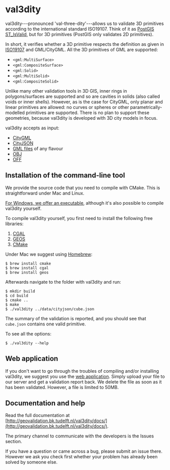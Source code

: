 # val3dity 

val3dity---pronounced 'val-three-dity'---allows us to validate 3D primitives according to the international standard ISO19107.
Think of it as [PostGIS ST_IsValid](http://postgis.net/docs/ST_IsValid.html), but for 3D primitives (PostGIS only validates 2D primitives).

In short, it verifies whether a 3D primitive respects the definition as given in [ISO19107](http://www.iso.org/iso/catalogue_detail.htm?csnumber=26012) and GML/CityGML.
All the 3D primitives of GML are supported:

  - `<gml:MultiSurface>`
  - `<gml:CompositeSurface>` 
  - `<gml:Solid>`
  - `<gml:MultiSolid>`
  - `<gml:CompositeSolid>`

Unlike many other validation tools in 3D GIS, inner rings in polygons/surfaces are supported and so are cavities in solids (also called voids or inner shells).
However, as is the case for CityGML, only planar and linear primitives are allowed: no curves or spheres or other parametrically-modelled primitives are supported. There is no plan to support these geometries, because val3dity is developed with 3D city models in focus.

val3dity accepts as input:

  - [CityGML](https://www.citygml.org) 
  - [CityJSON](http://www.cityjson.org)
  - [GML files](https://en.wikipedia.org/wiki/Geography_Markup_Language) of any flavour
  - [OBJ](https://en.wikipedia.org/wiki/Wavefront_.obj_file) 
  - [OFF](https://en.wikipedia.org/wiki/OFF_(file_format))


## Installation of the command-line tool

We provide the source code that you need to compile with CMake. 
This is straightforward under Mac and Linux.

[For Windows, we offer an executable](https://github.com/tudelft3d/val3dity/releases), although it's also possible to compile val3dity yourself.

To compile val3dity yourself, you first need to install the following free libraries:

  1. [CGAL](http://www.cgal.org)
  1. [GEOS](http://trac.osgeo.org/geos/) 
  1. [CMake](http://www.cmake.org)

Under Mac we suggest using [Homebrew](http://brew.sh/):

    $ brew install cmake 
    $ brew install cgal
    $ brew install geos

Afterwards navigate to the folder with val3dity and run:

    $ mkdir build
    $ cd build
    $ cmake ..
    $ make
    $ ./val3dity ../data/cityjson/cube.json

The summary of the validation is reported, and you should see that `cube.json` contains one valid primitive.

To see all the options:

    $ ./val3dity --help

## Web application

If you don't want to go through the troubles of compiling and/or installing val3dity, we suggest you use the [web application](http://geovalidation.bk.tudelft.nl/val3dity). 
Simply upload your file to our server and get a validation report back.
We delete the file as soon as it has been validated.
However, a file is limited to 50MB.
    
## Documentation and help

Read the full documentation at [http://geovalidation.bk.tudelft.nl/val3dity/docs/](http://geovalidation.bk.tudelft.nl/val3dity/docs/). 

The primary channel to communicate with the developers is the Issues section. 

If you have a question or came across a bug, please submit an issue there. 
However we ask you check first whether your problem has already been solved by someone else.